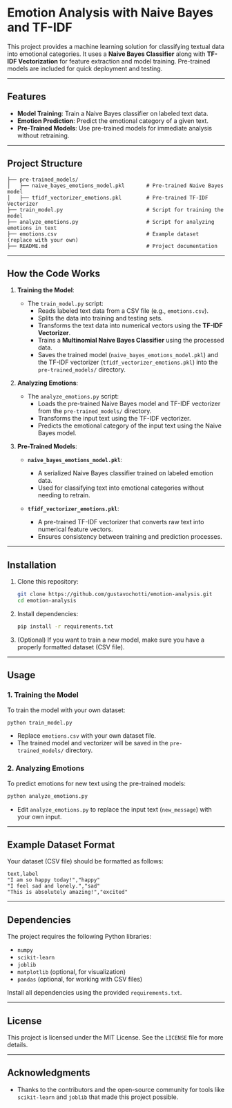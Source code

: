 
# Emotion Analysis with Naive Bayes and TF-IDF

This project provides a machine learning solution for classifying textual data into emotional categories. It uses a **Naive Bayes Classifier** along with **TF-IDF Vectorization** for feature extraction and model training. Pre-trained models are included for quick deployment and testing.

---

## Features

- **Model Training**: Train a Naive Bayes classifier on labeled text data.
- **Emotion Prediction**: Predict the emotional category of a given text.
- **Pre-Trained Models**: Use pre-trained models for immediate analysis without retraining.

---

## Project Structure

```
├── pre-trained_models/
│   ├── naive_bayes_emotions_model.pkl       # Pre-trained Naive Bayes model
│   ├── tfidf_vectorizer_emotions.pkl        # Pre-trained TF-IDF Vectorizer
├── train_model.py                           # Script for training the model
├── analyze_emotions.py                      # Script for analyzing emotions in text
├── emotions.csv                             # Example dataset (replace with your own)
├── README.md                                # Project documentation
```

---

## How the Code Works

1. **Training the Model**:
   - The `train_model.py` script:
     - Reads labeled text data from a CSV file (e.g., `emotions.csv`).
     - Splits the data into training and testing sets.
     - Transforms the text data into numerical vectors using the **TF-IDF Vectorizer**.
     - Trains a **Multinomial Naive Bayes Classifier** using the processed data.
     - Saves the trained model (`naive_bayes_emotions_model.pkl`) and the TF-IDF vectorizer (`tfidf_vectorizer_emotions.pkl`) into the `pre-trained_models/` directory.

2. **Analyzing Emotions**:
   - The `analyze_emotions.py` script:
     - Loads the pre-trained Naive Bayes model and TF-IDF vectorizer from the `pre-trained_models/` directory.
     - Transforms the input text using the TF-IDF vectorizer.
     - Predicts the emotional category of the input text using the Naive Bayes model.

3. **Pre-Trained Models**:
   - **`naive_bayes_emotions_model.pkl`**:
     - A serialized Naive Bayes classifier trained on labeled emotion data.
     - Used for classifying text into emotional categories without needing to retrain.

   - **`tfidf_vectorizer_emotions.pkl`**:
     - A pre-trained TF-IDF vectorizer that converts raw text into numerical feature vectors.
     - Ensures consistency between training and prediction processes.

---

## Installation

1. Clone this repository:
   ```bash
   git clone https://github.com/gustavochotti/emotion-analysis.git
   cd emotion-analysis
   ```

2. Install dependencies:
   ```bash
   pip install -r requirements.txt
   ```

3. (Optional) If you want to train a new model, make sure you have a properly formatted dataset (CSV file).

---

## Usage

### 1. Training the Model
To train the model with your own dataset:
```bash
python train_model.py
```
- Replace `emotions.csv` with your own dataset file.
- The trained model and vectorizer will be saved in the `pre-trained_models/` directory.

### 2. Analyzing Emotions
To predict emotions for new text using the pre-trained models:
```bash
python analyze_emotions.py
```
- Edit `analyze_emotions.py` to replace the input text (`new_message`) with your own input.

---

## Example Dataset Format
Your dataset (CSV file) should be formatted as follows:
```
text,label
"I am so happy today!","happy"
"I feel sad and lonely.","sad"
"This is absolutely amazing!","excited"
```

---

## Dependencies
The project requires the following Python libraries:
- `numpy`
- `scikit-learn`
- `joblib`
- `matplotlib` (optional, for visualization)
- `pandas` (optional, for working with CSV files)

Install all dependencies using the provided `requirements.txt`.

---

## License
This project is licensed under the MIT License. See the `LICENSE` file for more details.

---

## Acknowledgments
- Thanks to the contributors and the open-source community for tools like `scikit-learn` and `joblib` that made this project possible.
